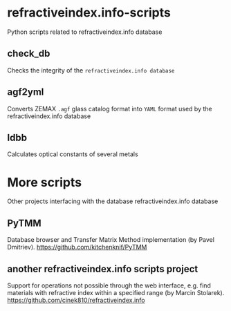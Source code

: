 # refractiveindex.info-scripts
Python scripts related to refractiveindex.info database

## check_db
Checks the integrity of the `refractiveindex.info database`

## agf2yml
Converts ZEMAX `.agf` glass catalog format into `YAML` format used by the refractiveindex.info database

## ldbb
Calculates optical constants of several metals

# More scripts
Other projects interfacing with the database refractiveindex.info database

## PyTMM
Database browser and Transfer Matrix Method implementation (by Pavel Dmitriev).
https://github.com/kitchenknif/PyTMM

## another refractiveindex.info scripts project
Support for operations not possible through the web interface, e.g. find materials with refractive index within a specified range (by Marcin Stolarek).
https://github.com/cinek810/refractiveindex.info
